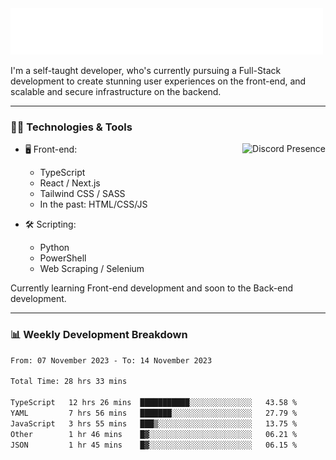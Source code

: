 <img src="assets/wave.svg" alt=":wave:" />

I'm a self-taught developer, who's currently pursuing a Full-Stack development to create stunning user experiences on the front-end, and scalable and secure infrastructure on the backend.

---

### 🧑‍💻 Technologies & Tools

<a href="https://discord.com/users/414304208649453568" target="_blank" rel="nofollow">
   <img src="https://lanyard-profile-readme.vercel.app/api/414304208649453568?idleMessage=Probably%20doing%20something%20else..." alt="Discord Presence" align="right">
</a>

- 🖥️ Front-end:

  - TypeScript
  - React / Next.js
  - Tailwind CSS / SASS
  - In the past: HTML/CSS/JS

- 🛠 Scripting:

  - Python
  - PowerShell
  - Web Scraping / Selenium

Currently learning Front-end development and soon to the Back-end development.

---

### 📊 Weekly Development Breakdown

<!-- ![ccrsxx's GitHub Stats](https://github-readme-stats.vercel.app/api?username=ccrsxx&count_private=true&theme=tokyonight) -->
<!-- ![ccrsxx's Top Langs](https://github-readme-stats.vercel.app/api/top-langs/?username=ccrsxx&hide=lua,java,html&theme=tokyonight) -->

<!--START_SECTION:waka-->

```txt
From: 07 November 2023 - To: 14 November 2023

Total Time: 28 hrs 33 mins

TypeScript   12 hrs 26 mins  ███████████░░░░░░░░░░░░░░   43.58 %
YAML         7 hrs 56 mins   ███████░░░░░░░░░░░░░░░░░░   27.79 %
JavaScript   3 hrs 55 mins   ███▒░░░░░░░░░░░░░░░░░░░░░   13.75 %
Other        1 hr 46 mins    █▓░░░░░░░░░░░░░░░░░░░░░░░   06.21 %
JSON         1 hr 45 mins    █▓░░░░░░░░░░░░░░░░░░░░░░░   06.15 %
```

<!--END_SECTION:waka-->
